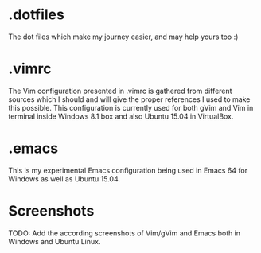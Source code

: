 # .dotfiles
The dot files which make my journey easier, and may help yours too :)

# .vimrc
The Vim configuration presented in .vimrc is gathered from different sources which I should and will give the proper references I used to make this possible.
This configuration is currently used for both gVim and Vim in terminal inside Windows 8.1 box and also Ubuntu 15.04 in VirtualBox.

# .emacs
This is my experimental Emacs configuration being used in Emacs 64 for Windows as well as Ubuntu 15.04.

# Screenshots
TODO: Add the according screenshots of Vim/gVim and Emacs both in Windows and Ubuntu Linux.
